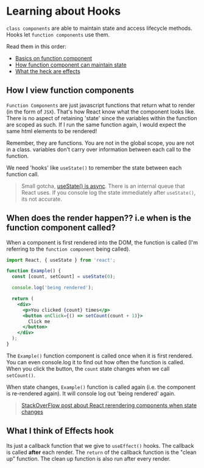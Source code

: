 # Learning about Hooks
`class components` are able to maintain state and access lifecycle methods. Hooks let `function components` use them.

Read them in this order:
- [Basics on function component](https://reactjs.org/docs/components-and-props.html)
- [How function component can maintain state](https://reactjs.org/docs/hooks-state.html)
- [What the heck are effects](https://reactjs.org/docs/hooks-effect.html)

## How I view function components
`Function Components` are just javascript functions that return what to render (in the form of `JSX`). That's how React know what the component looks like. There is no aspect of retaining 'state' since the variables within the function are scoped as such. If I run the same function again, I would expect the same html elements to be rendered!

Remember, they are functions. You are not in the global scope, you are not in a class. variables don't carry over information between each call to the function.

We need 'hooks' like `useState()` to remember the state between each function call.

> Small gotcha, [useState() is async](https://stackoverflow.com/questions/62900377/why-is-react-setstate-hook-not-updating-immediately). There is an internal queue that React uses. If you console log the state immediately after `useState()`, its not accurate.

## When does the render happen?? i.e when is the function component called?
When a component is first rendered into the DOM, the function is called (I'm referring to the `function component` being called). 

```jsx
import React, { useState } from 'react';

function Example() {
  const [count, setCount] = useState(0);

  console.log('being rendered');

  return (
    <div>
      <p>You clicked {count} times</p>
      <button onClick={() => setCount(count + 1)}>
        Click me
      </button>
    </div>
  );
}
```

The `Example()` function component is called once when it is first rendered. You can even console.log it to find out how often the function is called. When you click the button, the `count` state changes when we call `setCount()`.

When state changes, `Example()` function is called again (i.e. the component is re-rendered again). It will console log out 'being rendered' again.
> [StackOverFlow post about React rerendering components when state changes](https://stackoverflow.com/questions/59929482/functional-component-rerender-on-state-change)

## What I think of Effects hook
Its just a callback function that we give to `useEffect()` hooks. The callback is called **after** each render. The `return` of the callback function is the "clean up" function. The clean up function is also run after every render.